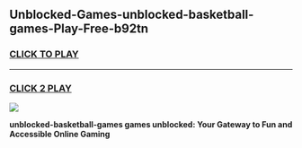 
## Unblocked-Games-unblocked-basketball-games-Play-Free-b92tn
<h3>
<a href="https://premium76.site?title=unblocked-basketball-games&ref=20A">CLICK TO PLAY</a></h3>
<hr>

<h3>
<a href="https://premium76.site?title=unblocked-basketball-games&ref=20A">CLICK 2 PLAY</a>
  
</h3>

<a href="https://premium76.site?title=unblocked-basketball-games&ref=20A"><img src="https://clearcache.store/games.png"></a>


**unblocked-basketball-games games unblocked: Your Gateway to Fun and Accessible Online Gaming**
